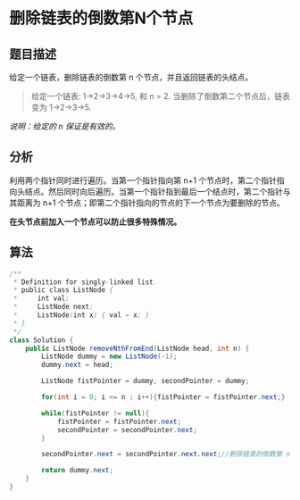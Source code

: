# 删除链表的倒数第N个节点

## 题目描述

给定一个链表，删除链表的倒数第 n 个节点，并且返回链表的头结点。

>给定一个链表: 1->2->3->4->5, 和 n = 2.
>当删除了倒数第二个节点后，链表变为 1->2->3->5.

*说明：给定的 n 保证是有效的。*

## 分析

利用两个指针同时进行遍历。当第一个指针指向第 n+1 个节点时，第二个指针指向头结点。然后同时向后遍历。当第一个指针指到最后一个结点时，第二个指针与其距离为 n+1 个节点；即第二个指针指向的节点的下一个节点为要删除的节点。

**在头节点前加入一个节点可以防止很多特殊情况。**

## 算法

```java
/**
 * Definition for singly-linked list.
 * public class ListNode {
 *     int val;
 *     ListNode next;
 *     ListNode(int x) { val = x; }
 * }
 */
class Solution {
    public ListNode removeNthFromEnd(ListNode head, int n) {
        ListNode dummy = new ListNode(-1);
        dummy.next = head;

        ListNode fistPointer = dummy, secondPointer = dummy;

        for(int i = 0; i <= n ; i++){fistPointer = fistPointer.next;}

        while(fistPointer != null){
            fistPointer = fistPointer.next;
            secondPointer = secondPointer.next;
        }

        secondPointer.next = secondPointer.next.next;//删除链表的倒数第 n 个节点

        return dummy.next;
    }
}

```